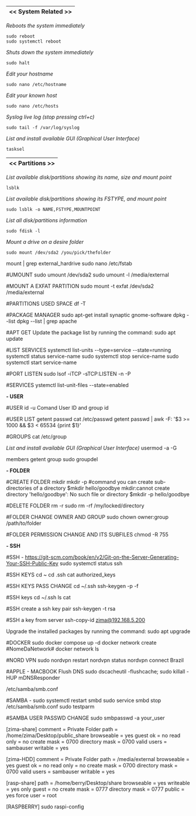 |<< System Related >>|
|-------------|

*Reboots the system immediately*
```
sudo reboot
sudo systemctl reboot
```

*Shuts down the system immediately*
```
sudo halt
```

*Edit your hostname*
```
sudo nano /etc/hostname
```

*Edit your known host*
```
sudo nano /etc/hosts
```

*Syslog live log (stop pressing ctrl+c)* 
```
sudo tail -f /var/log/syslog
```

*List and install available GUI (Graphical User Interface)*
```
tasksel
```

|<< Partitions >>|
|-------------|

*List available disk/partitions showing its name, size and mount point*
```
lsblk
```

*List available disk/partitions showing its FSTYPE, and mount point*
```
sudo lsblk -o NAME,FSTYPE,MOUNTPOINT
```

*List all disk/partitions information*
```
sudo fdisk -l
```

*Mount a drive on a desire folder*
```
sudo mount /dev/sda2 /you/pick/thefolder
```
mount | grep external_hardrive
sudo nano /etc/fstab

#UMOUNT
sudo umount /dev/sda2
sudo umount -l /media/external

#MOUNT A EXFAT PARTITION
sudo mount -t exfat /dev/sda2 /media/external






#PARTITIONS USED SPACE
df -T

#PACKAGE MANAGER
sudo apt-get install synaptic gnome-software
dpkg --list
dpkg --list | grep apache

#APT GET
Update the package list by running the command:
sudo apt update

#LIST SERVICES
systemctl list-units --type=service --state=running
systemctl status service-name
sudo systemctl stop service-name
sudo systemctl start service-name

#PORT LISTEN
sudo lsof -iTCP -sTCP:LISTEN -n -P

#SERVICES
ystemctl list-unit-files --state=enabled


**- USER**

#USER
id -u
Comand User ID and group id

#USER LIST
getent passwd
cat /etc/passwd
getent passwd | awk -F: '$3 >= 1000 && $3 < 65534 {print $1}'

#GROUPS
cat /etc/group

*List and install available GUI (Graphical User Interface)*
usermod -a -G <groupaname> <user>

members <groupname>
getent group <groupname>
sudo groupdel <groupname>


**- FOLDER**

#CREATE FOLDER
mkdir
mkdir -p #command you can create sub-directories of a directory
$mkdir hello/goodbye
mkdir:cannot create directory 'hello/goodbye': No such file or directory
$mkdir -p hello/goodbye

#DELETE FOLDER
rm -r
sudo rm -rf /my/locked/directory

#FOLDER CHANGE OWNER AND GROUP
sudo chown owner:group /path/to/folder

#FOLDER PERMISSION CHANGE AND ITS SUBFILES
chmod -R 755








**- SSH**

#SSH - https://git-scm.com/book/en/v2/Git-on-the-Server-Generating-Your-SSH-Public-Key
sudo systemctl status ssh

#SSH KEYS
cd ~
cd .ssh
cat authorized_keys

#SSH KEYS PASS CHANGE
cd ~/.ssh
ssh-keygen -p -f <keyfile>

#SSH keys
cd ~/.ssh
ls
cat <file name>

#SSH create a ssh key pair
ssh-keygen -t rsa

#SSH a key from server
ssh-copy-id zima@192.168.5.200





Upgrade the installed packages by running the command:
sudo apt upgrade

#DOCKER
sudo docker compose up -d
docker network create #NomeDaNetwork#
docker network ls

#NORD VPN
sudo nordvpn restart
nordvpn status
nordvpn connect Brazil









#APPLE - MACBOOK
Flush DNS
sudo dscacheutil -flushcache; sudo killall -HUP mDNSResponder

/etc/samba/smb.conf

#SAMBA - 
sudo systemctl restart smbd
sudo service smbd stop
/etc/samba/smb.conf
sudo testparm

#SAMBA USER PASSWD CHANGE
sudo smbpasswd -a your_user

[zima-share]
comment = Private Folder
path = /home/zima/Desktop/public_share
browseable = yes
guest ok = no
read only = no
create mask = 0700
directory mask = 0700
valid users = sambauser
writable = yes   

[zima-HDD]
comment = Private Folder
path = /media/external
browseable = yes
guest ok = no
read only = no
create mask = 0700
directory mask = 0700
valid users = sambauser
writable = yes

[rasp-share]
path = /home/berry/Desktop/share
browseable = yes
writeable = yes
only guest = no
create mask = 0777
directory mask = 0777
public = yes
force user = root

[RASPBERRY]
sudo raspi-config
